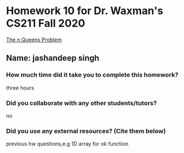 # Homework 10 for Dr. Waxman's CS211 Fall 2020
[The n Queens Problem](https://venus.cs.qc.cuny.edu/~waxman/211/nqueens.pdf)

## Name:  jashandeep singh

### How much time did it take you to complete this homework?
  three hours
  
### Did you collaborate with any other students/tutors?
no

### Did you use any external resources? (Cite them below)
previous hw questions,e.g 1D array for ok function

